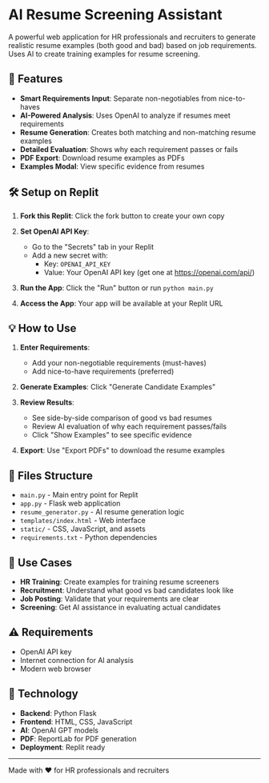 # AI Resume Screening Assistant

A powerful web application for HR professionals and recruiters to generate realistic resume examples (both good and bad) based on job requirements. Uses AI to create training examples for resume screening.

## 🚀 Features

- **Smart Requirements Input**: Separate non-negotiables from nice-to-haves
- **AI-Powered Analysis**: Uses OpenAI to analyze if resumes meet requirements
- **Resume Generation**: Creates both matching and non-matching resume examples
- **Detailed Evaluation**: Shows why each requirement passes or fails
- **PDF Export**: Download resume examples as PDFs
- **Examples Modal**: View specific evidence from resumes

## 🛠️ Setup on Replit

1. **Fork this Replit**: Click the fork button to create your own copy

2. **Set OpenAI API Key**: 
   - Go to the "Secrets" tab in your Replit
   - Add a new secret with:
     - Key: `OPENAI_API_KEY`  
     - Value: Your OpenAI API key (get one at https://openai.com/api/)

3. **Run the App**: Click the "Run" button or run `python main.py`

4. **Access the App**: Your app will be available at your Replit URL

## 💡 How to Use

1. **Enter Requirements**: 
   - Add your non-negotiable requirements (must-haves)
   - Add nice-to-have requirements (preferred)

2. **Generate Examples**: Click "Generate Candidate Examples"

3. **Review Results**: 
   - See side-by-side comparison of good vs bad resumes
   - Review AI evaluation of why each requirement passes/fails
   - Click "Show Examples" to see specific evidence

4. **Export**: Use "Export PDFs" to download the resume examples

## 🔧 Files Structure

- `main.py` - Main entry point for Replit
- `app.py` - Flask web application
- `resume_generator.py` - AI resume generation logic
- `templates/index.html` - Web interface
- `static/` - CSS, JavaScript, and assets
- `requirements.txt` - Python dependencies

## 🎯 Use Cases

- **HR Training**: Create examples for training resume screeners
- **Recruitment**: Understand what good vs bad candidates look like
- **Job Posting**: Validate that your requirements are clear
- **Screening**: Get AI assistance in evaluating actual candidates

## ⚠️ Requirements

- OpenAI API key
- Internet connection for AI analysis
- Modern web browser

## 🤖 Technology

- **Backend**: Python Flask
- **Frontend**: HTML, CSS, JavaScript  
- **AI**: OpenAI GPT models
- **PDF**: ReportLab for PDF generation
- **Deployment**: Replit ready

---

Made with ❤️ for HR professionals and recruiters